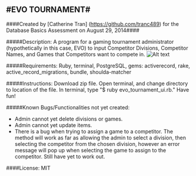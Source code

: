 #EVO TOURNAMENT#
------------
####Created by [Catherine Tran] (https://github.com/tranc489) for the Database Basics Assessment on August 29, 2014####

#####Description:
A program for a gaming tournament administrator (hypothetically in this case, EVO) to input Competitor Divisions, Competitor Names, and Games that Competitors want to compete in.
![Alt text](http://i.imgur.com/a8w9Qk3.png)


#####Requirements:
Ruby, terminal, PostgreSQL, gems: activerecord, rake, active_record_migrations, bundle, shoulda-matcher

#####Instructions:
Download zip file.  Open terminal, and change directory to location of the file.  In terminal, type "$ ruby evo_tournament_ui.rb." Have fun!

#####Known Bugs/Functionalities not yet created:
- Admin cannot yet delete divisions or games.
- Admin cannot yet update items.
- There is a bug when trying to assign a game to a competitor.  The method will work as far as allowing the admin to select a division, then selecting the competitor from the chosen division, however an error message will pop up when selecting the game to assign to the competitor. Still have yet to work out.



####License:
MIT
